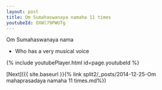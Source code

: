 ```yaml
---
layout: post
title: Om Sumahaswanaya namaha 11 times
youtubeId: OXWl79PWUTg
---
```

 
 
Om Sumahaswanaya nama 
 
 -  Who has a very musical voice 
 
  
 
  
 
 
 
 
 
 


{% include youtubePlayer.html id=page.youtubeId %}
 
[Next]({{ site.baseurl }}{% link  split2/_posts/2014-12-25-Om mahaprasadaya namaha 11 times.md%})
 
